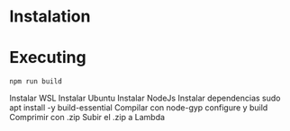 # Instalation

# Executing

```npm run build```

Instalar WSL
Instalar Ubuntu
Instalar NodeJs
Instalar dependencias
    sudo apt install -y build-essential
Compilar con node-gyp configure y build
Comprimir con .zip
Subir el .zip a Lambda